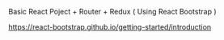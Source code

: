Basic React Poject + Router + Redux ( Using React Bootstrap )

https://react-bootstrap.github.io/getting-started/introduction